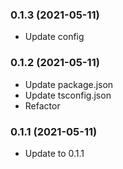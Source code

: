 ### **0.1.3** (2021-05-11)  
  
- Update config    
  
### **0.1.2** (2021-05-11)  
  
- Update package.json  
- Update tsconfig.json  
- Refactor    
  
### **0.1.1** (2021-05-11)  
  
- Update to 0.1.1    
  
